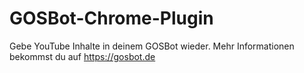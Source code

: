 # GOSBot-Chrome-Plugin
Gebe YouTube Inhalte in deinem GOSBot wieder. Mehr Informationen bekommst du auf https://gosbot.de
